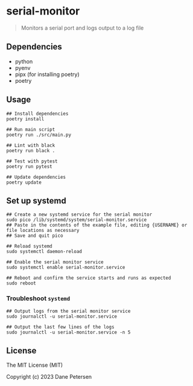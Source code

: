 # serial-monitor

> Monitors a serial port and logs output to a log file

## Dependencies

- python
- pyenv
- pipx (for installing poetry)
- poetry

## Usage

```shell
## Install dependencies
poetry install

## Run main script
poetry run ./src/main.py

## Lint with black
poetry run black .

## Test with pytest
poetry run pytest

## Update dependencies
poetry update
```

## Set up systemd

```shell
## Create a new systemd service for the serial monitor
sudo pico /lib/systemd/system/serial-monitor.service
## Paste in the contents of the example file, editing {USERNAME} or file locations as necessary
## Save and quit pico

## Reload systemd
sudo systemctl daemon-reload

## Enable the serial monitor service
sudo systemctl enable serial-monitor.service

## Reboot and confirm the service starts and runs as expected
sudo reboot
```

### Troubleshoot `systemd`

```shell
## Output logs from the serial monitor service
sudo journalctl -u serial-monitor.service

## Output the last few lines of the logs
sudo journalctl -u serial-monitor.service -n 5
```

## License

The MIT License (MIT)

Copyright (c) 2023 Dane Petersen
